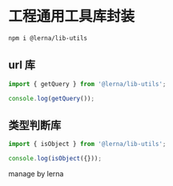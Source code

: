 # 工程通用工具库封装

```bash
npm i @lerna/lib-utils
```

## url 库
```js
import { getQuery } from '@lerna/lib-utils';

console.log(getQuery());
```

## 类型判断库
```js
import { isObject } from '@lerna/lib-utils';

console.log(isObject({}));
```

manage by lerna
